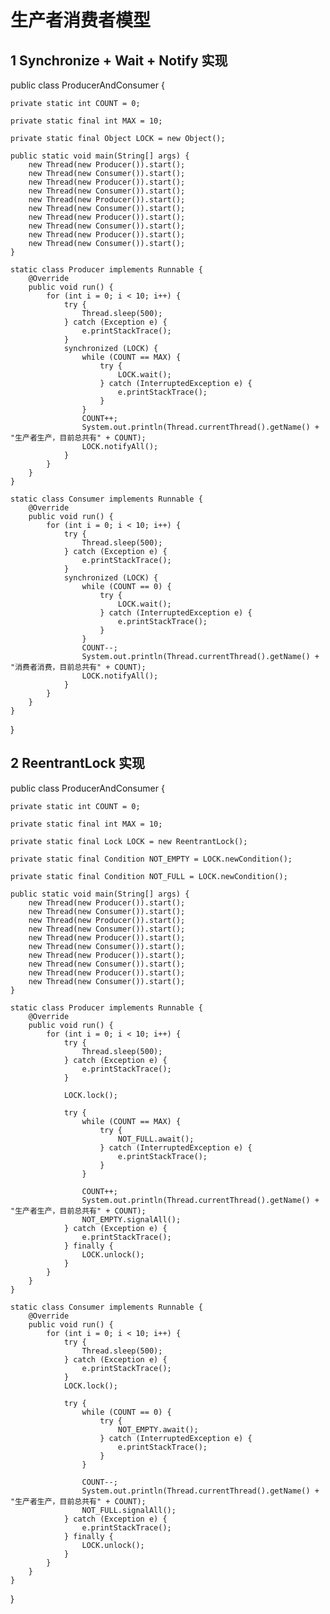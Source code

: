 # 生产者消费者模型

## 1 Synchronize + Wait + Notify 实现
public class ProducerAndConsumer {

    private static int COUNT = 0;

    private static final int MAX = 10;

    private static final Object LOCK = new Object();

    public static void main(String[] args) {
        new Thread(new Producer()).start();
        new Thread(new Consumer()).start();
        new Thread(new Producer()).start();
        new Thread(new Consumer()).start();
        new Thread(new Producer()).start();
        new Thread(new Consumer()).start();
        new Thread(new Producer()).start();
        new Thread(new Consumer()).start();
        new Thread(new Producer()).start();
        new Thread(new Consumer()).start();
    }

    static class Producer implements Runnable {
        @Override
        public void run() {
            for (int i = 0; i < 10; i++) {
                try {
                    Thread.sleep(500);
                } catch (Exception e) {
                    e.printStackTrace();
                }
                synchronized (LOCK) {
                    while (COUNT == MAX) {
                        try {
                            LOCK.wait();
                        } catch (InterruptedException e) {
                            e.printStackTrace();
                        }
                    }
                    COUNT++;
                    System.out.println(Thread.currentThread().getName() + "生产者生产，目前总共有" + COUNT);
                    LOCK.notifyAll();
                }
            }
        }
    }

    static class Consumer implements Runnable {
        @Override
        public void run() {
            for (int i = 0; i < 10; i++) {
                try {
                    Thread.sleep(500);
                } catch (Exception e) {
                    e.printStackTrace();
                }
                synchronized (LOCK) {
                    while (COUNT == 0) {
                        try {
                            LOCK.wait();
                        } catch (InterruptedException e) {
                            e.printStackTrace();
                        }
                    }
                    COUNT--;
                    System.out.println(Thread.currentThread().getName() + "消费者消费，目前总共有" + COUNT);
                    LOCK.notifyAll();
                }
            }
        }
    }

}

## 2 ReentrantLock 实现

public class ProducerAndConsumer {

    private static int COUNT = 0;

    private static final int MAX = 10;

    private static final Lock LOCK = new ReentrantLock();

    private static final Condition NOT_EMPTY = LOCK.newCondition();

    private static final Condition NOT_FULL = LOCK.newCondition();

    public static void main(String[] args) {
        new Thread(new Producer()).start();
        new Thread(new Consumer()).start();
        new Thread(new Producer()).start();
        new Thread(new Consumer()).start();
        new Thread(new Producer()).start();
        new Thread(new Consumer()).start();
        new Thread(new Producer()).start();
        new Thread(new Consumer()).start();
        new Thread(new Producer()).start();
        new Thread(new Consumer()).start();
    }

    static class Producer implements Runnable {
        @Override
        public void run() {
            for (int i = 0; i < 10; i++) {
                try {
                    Thread.sleep(500);
                } catch (Exception e) {
                    e.printStackTrace();
                }

                LOCK.lock();

                try {
                    while (COUNT == MAX) {
                        try {
                            NOT_FULL.await();
                        } catch (InterruptedException e) {
                            e.printStackTrace();
                        }
                    }

                    COUNT++;
                    System.out.println(Thread.currentThread().getName() + "生产者生产，目前总共有" + COUNT);
                    NOT_EMPTY.signalAll();
                } catch (Exception e) {
                    e.printStackTrace();
                } finally {
                    LOCK.unlock();
                }
            }
        }
    }

    static class Consumer implements Runnable {
        @Override
        public void run() {
            for (int i = 0; i < 10; i++) {
                try {
                    Thread.sleep(500);
                } catch (Exception e) {
                    e.printStackTrace();
                }
                LOCK.lock();

                try {
                    while (COUNT == 0) {
                        try {
                            NOT_EMPTY.await();
                        } catch (InterruptedException e) {
                            e.printStackTrace();
                        }
                    }

                    COUNT--;
                    System.out.println(Thread.currentThread().getName() + "生产者生产，目前总共有" + COUNT);
                    NOT_FULL.signalAll();
                } catch (Exception e) {
                    e.printStackTrace();
                } finally {
                    LOCK.unlock();
                }
            }
        }
    }

}